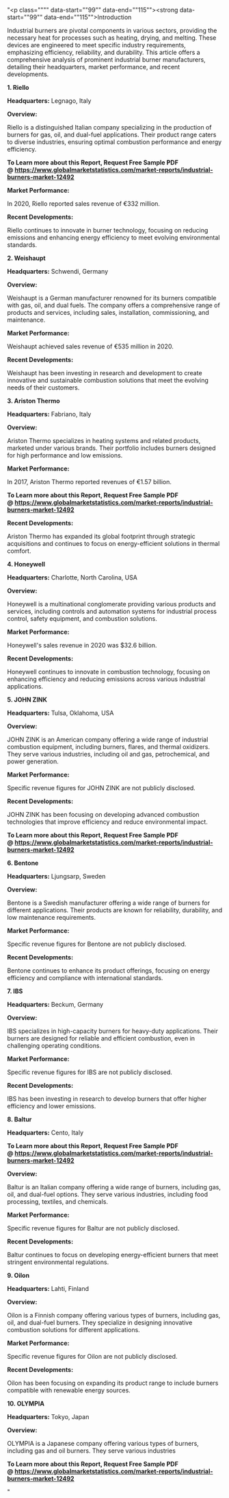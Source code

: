 "<p class="""" data-start=""99"" data-end=""115""><strong data-start=""99"" data-end=""115"">Introduction</strong></p>
<p class="""" data-start=""117"" data-end=""274""><span class=""relative -mx-px my-[-0.2rem] rounded px-px py-[0.2rem]"">Industrial burners are pivotal components in various sectors, providing the necessary heat for processes such as heating, drying, and melting.</span> <span class=""relative -mx-px my-[-0.2rem] rounded px-px py-[0.2rem]"">These devices are engineered to meet specific industry requirements, emphasizing efficiency, reliability, and durability.</span> <span class=""relative -mx-px my-[-0.2rem] rounded px-px py-[0.2rem]"">This article offers a comprehensive analysis of prominent industrial burner manufacturers, detailing their headquarters, market performance, and recent developments.</span></p>
<p class="""" data-start=""276"" data-end=""289""><strong data-start=""276"" data-end=""289"">1. Riello</strong></p>
<p class="""" data-start=""291"" data-end=""390""><strong data-start=""291"" data-end=""308"">Headquarters:</strong> <span class=""relative -mx-px my-[-0.2rem] rounded px-px py-[0.2rem]"">Legnago, Italy</span></p>
<p class="""" data-start=""392"" data-end=""405""><strong data-start=""392"" data-end=""405"">Overview:</strong></p>
<p class="""" data-start=""407"" data-end=""528""><span class=""relative -mx-px my-[-0.2rem] rounded px-px py-[0.2rem]"">Riello is a distinguished Italian company specializing in the production of burners for gas, oil, and dual-fuel applications.</span> <span class=""relative -mx-px my-[-0.2rem] rounded px-px py-[0.2rem]"">Their product range caters to diverse industries, ensuring optimal combustion performance and energy efficiency.</span></p>
<p class="""" data-start=""407"" data-end=""528""><span class=""relative -mx-px my-[-0.2rem] rounded px-px py-[0.2rem]""><strong>To Learn more about this Report, Request Free Sample PDF @&nbsp;<a href=""https://www.globalmarketstatistics.com/market-reports/industrial-burners-market-12492"">https://www.globalmarketstatistics.com/market-reports/industrial-burners-market-12492</a></strong></span></p>
<p class="""" data-start=""530"" data-end=""553""><strong data-start=""530"" data-end=""553"">Market Performance:</strong></p>
<p class="""" data-start=""555"" data-end=""680""><span class=""relative -mx-px my-[-0.2rem] rounded px-px py-[0.2rem]"">In 2020, Riello reported sales revenue of &euro;332 million.</span></p>
<p class="""" data-start=""682"" data-end=""706""><strong data-start=""682"" data-end=""706"">Recent Developments:</strong></p>
<p class="""" data-start=""708"" data-end=""793""><span class=""relative -mx-px my-[-0.2rem] rounded px-px py-[0.2rem]"">Riello continues to innovate in burner technology, focusing on reducing emissions and enhancing energy efficiency to meet evolving environmental standards.</span></p>
<p class="""" data-start=""795"" data-end=""811""><strong data-start=""795"" data-end=""811"">2. Weishaupt</strong></p>
<p class="""" data-start=""813"" data-end=""916""><strong data-start=""813"" data-end=""830"">Headquarters:</strong> <span class=""relative -mx-px my-[-0.2rem] rounded px-px py-[0.2rem]"">Schwendi, Germany</span></p>
<p class="""" data-start=""918"" data-end=""931""><strong data-start=""918"" data-end=""931"">Overview:</strong></p>
<p class="""" data-start=""933"" data-end=""1058""><span class=""relative -mx-px my-[-0.2rem] rounded px-px py-[0.2rem]"">Weishaupt is a German manufacturer renowned for its burners compatible with gas, oil, and dual fuels.</span> <span class=""relative -mx-px my-[-0.2rem] rounded px-px py-[0.2rem]"">The company offers a comprehensive range of products and services, including sales, installation, commissioning, and maintenance.</span></p>
<p class="""" data-start=""1060"" data-end=""1083""><strong data-start=""1060"" data-end=""1083"">Market Performance:</strong></p>
<p class="""" data-start=""1085"" data-end=""1210""><span class=""relative -mx-px my-[-0.2rem] rounded px-px py-[0.2rem]"">Weishaupt achieved sales revenue of &euro;535 million in 2020.</span></p>
<p class="""" data-start=""1212"" data-end=""1236""><strong data-start=""1212"" data-end=""1236"">Recent Developments:</strong></p>
<p class="""" data-start=""1238"" data-end=""1323""><span class=""relative -mx-px my-[-0.2rem] rounded px-px py-[0.2rem]"">Weishaupt has been investing in research and development to create innovative and sustainable combustion solutions that meet the evolving needs of their customers.</span></p>
<p class="""" data-start=""1325"" data-end=""1346""><strong data-start=""1325"" data-end=""1346"">3. Ariston Thermo</strong></p>
<p class="""" data-start=""1348"" data-end=""1451""><strong data-start=""1348"" data-end=""1365"">Headquarters:</strong> <span class=""relative -mx-px my-[-0.2rem] rounded px-px py-[0.2rem]"">Fabriano, Italy</span></p>
<p class="""" data-start=""1453"" data-end=""1466""><strong data-start=""1453"" data-end=""1466"">Overview:</strong></p>
<p class="""" data-start=""1468"" data-end=""1593""><span class=""relative -mx-px my-[-0.2rem] rounded px-px py-[0.2rem]"">Ariston Thermo specializes in heating systems and related products, marketed under various brands.</span> <span class=""relative -mx-px my-[-0.2rem] rounded px-px py-[0.2rem]"">Their portfolio includes burners designed for high performance and low emissions.</span></p>
<p class="""" data-start=""1595"" data-end=""1618""><strong data-start=""1595"" data-end=""1618"">Market Performance:</strong></p>
<p class="""" data-start=""1620"" data-end=""1745""><span class=""relative -mx-px my-[-0.2rem] rounded px-px py-[0.2rem]"">In 2017, Ariston Thermo reported revenues of &euro;1.57 billion.</span></p>
<p class="""" data-start=""1620"" data-end=""1745""><span class=""relative -mx-px my-[-0.2rem] rounded px-px py-[0.2rem]""><strong>To Learn more about this Report, Request Free Sample PDF @&nbsp;<a href=""https://www.globalmarketstatistics.com/market-reports/industrial-burners-market-12492"">https://www.globalmarketstatistics.com/market-reports/industrial-burners-market-12492</a></strong></span></p>
<p class="""" data-start=""1747"" data-end=""1771""><strong data-start=""1747"" data-end=""1771"">Recent Developments:</strong></p>
<p class="""" data-start=""1773"" data-end=""1858""><span class=""relative -mx-px my-[-0.2rem] rounded px-px py-[0.2rem]"">Ariston Thermo has expanded its global footprint through strategic acquisitions and continues to focus on energy-efficient solutions in thermal comfort.</span></p>
<p class="""" data-start=""1860"" data-end=""1876""><strong data-start=""1860"" data-end=""1876"">4. Honeywell</strong></p>
<p class="""" data-start=""1878"" data-end=""1981""><strong data-start=""1878"" data-end=""1895"">Headquarters:</strong> <span class=""relative -mx-px my-[-0.2rem] rounded px-px py-[0.2rem]"">Charlotte, North Carolina, USA</span></p>
<p class="""" data-start=""1983"" data-end=""1996""><strong data-start=""1983"" data-end=""1996"">Overview:</strong></p>
<p class="""" data-start=""1998"" data-end=""2083""><span class=""relative -mx-px my-[-0.2rem] rounded px-px py-[0.2rem]"">Honeywell is a multinational conglomerate providing various products and services, including controls and automation systems for industrial process control, safety equipment, and combustion solutions.</span></p>
<p class="""" data-start=""2085"" data-end=""2108""><strong data-start=""2085"" data-end=""2108"">Market Performance:</strong></p>
<p class="""" data-start=""2110"" data-end=""2235""><span class=""relative -mx-px my-[-0.2rem] rounded px-px py-[0.2rem]"">Honeywell's sales revenue in 2020 was $32.6 billion.</span></p>
<p class="""" data-start=""2237"" data-end=""2261""><strong data-start=""2237"" data-end=""2261"">Recent Developments:</strong></p>
<p class="""" data-start=""2263"" data-end=""2348""><span class=""relative -mx-px my-[-0.2rem] rounded px-px py-[0.2rem]"">Honeywell continues to innovate in combustion technology, focusing on enhancing efficiency and reducing emissions across various industrial applications.</span></p>
<p class="""" data-start=""2350"" data-end=""2366""><strong data-start=""2350"" data-end=""2366"">5. JOHN ZINK</strong></p>
<p class="""" data-start=""2368"" data-end=""2471""><strong data-start=""2368"" data-end=""2385"">Headquarters:</strong> <span class=""relative -mx-px my-[-0.2rem] rounded px-px py-[0.2rem]"">Tulsa, Oklahoma, USA</span></p>
<p class="""" data-start=""2473"" data-end=""2486""><strong data-start=""2473"" data-end=""2486"">Overview:</strong></p>
<p class="""" data-start=""2488"" data-end=""2613""><span class=""relative -mx-px my-[-0.2rem] rounded px-px py-[0.2rem]"">JOHN ZINK is an American company offering a wide range of industrial combustion equipment, including burners, flares, and thermal oxidizers.</span> <span class=""relative -mx-px my-[-0.2rem] rounded px-px py-[0.2rem]"">They serve various industries, including oil and gas, petrochemical, and power generation.</span></p>
<p class="""" data-start=""2615"" data-end=""2638""><strong data-start=""2615"" data-end=""2638"">Market Performance:</strong></p>
<p class="""" data-start=""2640"" data-end=""2725""><span class=""relative -mx-px my-[-0.2rem] rounded px-px py-[0.2rem]"">Specific revenue figures for JOHN ZINK are not publicly disclosed.</span></p>
<p class="""" data-start=""2727"" data-end=""2751""><strong data-start=""2727"" data-end=""2751"">Recent Developments:</strong></p>
<p class="""" data-start=""2753"" data-end=""2838""><span class=""relative -mx-px my-[-0.2rem] rounded px-px py-[0.2rem]"">JOHN ZINK has been focusing on developing advanced combustion technologies that improve efficiency and reduce environmental impact.</span></p>
<p class="""" data-start=""2753"" data-end=""2838""><span class=""relative -mx-px my-[-0.2rem] rounded px-px py-[0.2rem]""><strong>To Learn more about this Report, Request Free Sample PDF @&nbsp;<a href=""https://www.globalmarketstatistics.com/market-reports/industrial-burners-market-12492"">https://www.globalmarketstatistics.com/market-reports/industrial-burners-market-12492</a></strong></span></p>
<p class="""" data-start=""2840"" data-end=""2854""><strong data-start=""2840"" data-end=""2854"">6. Bentone</strong></p>
<p class="""" data-start=""2856"" data-end=""2959""><strong data-start=""2856"" data-end=""2873"">Headquarters:</strong> <span class=""relative -mx-px my-[-0.2rem] rounded px-px py-[0.2rem]"">Ljungsarp, Sweden</span></p>
<p class="""" data-start=""2961"" data-end=""2974""><strong data-start=""2961"" data-end=""2974"">Overview:</strong></p>
<p class="""" data-start=""2976"" data-end=""3101""><span class=""relative -mx-px my-[-0.2rem] rounded px-px py-[0.2rem]"">Bentone is a Swedish manufacturer offering a wide range of burners for different applications.</span> <span class=""relative -mx-px my-[-0.2rem] rounded px-px py-[0.2rem]"">Their products are known for reliability, durability, and low maintenance requirements.</span></p>
<p class="""" data-start=""3103"" data-end=""3126""><strong data-start=""3103"" data-end=""3126"">Market Performance:</strong></p>
<p class="""" data-start=""3128"" data-end=""3213""><span class=""relative -mx-px my-[-0.2rem] rounded px-px py-[0.2rem]"">Specific revenue figures for Bentone are not publicly disclosed.</span></p>
<p class="""" data-start=""3215"" data-end=""3239""><strong data-start=""3215"" data-end=""3239"">Recent Developments:</strong></p>
<p class="""" data-start=""3241"" data-end=""3326""><span class=""relative -mx-px my-[-0.2rem] rounded px-px py-[0.2rem]"">Bentone continues to enhance its product offerings, focusing on energy efficiency and compliance with international standards.</span></p>
<p class="""" data-start=""3328"" data-end=""3338""><strong data-start=""3328"" data-end=""3338"">7. IBS</strong></p>
<p class="""" data-start=""3340"" data-end=""3443""><strong data-start=""3340"" data-end=""3357"">Headquarters:</strong> <span class=""relative -mx-px my-[-0.2rem] rounded px-px py-[0.2rem]"">Beckum, Germany</span></p>
<p class="""" data-start=""3445"" data-end=""3458""><strong data-start=""3445"" data-end=""3458"">Overview:</strong></p>
<p class="""" data-start=""3460"" data-end=""3585""><span class=""relative -mx-px my-[-0.2rem] rounded px-px py-[0.2rem]"">IBS specializes in high-capacity burners for heavy-duty applications.</span> <span class=""relative -mx-px my-[-0.2rem] rounded px-px py-[0.2rem]"">Their burners are designed for reliable and efficient combustion, even in challenging operating conditions.</span></p>
<p class="""" data-start=""3587"" data-end=""3610""><strong data-start=""3587"" data-end=""3610"">Market Performance:</strong></p>
<p class="""" data-start=""3612"" data-end=""3697""><span class=""relative -mx-px my-[-0.2rem] rounded px-px py-[0.2rem]"">Specific revenue figures for IBS are not publicly disclosed.</span></p>
<p class="""" data-start=""3699"" data-end=""3723""><strong data-start=""3699"" data-end=""3723"">Recent Developments:</strong></p>
<p class="""" data-start=""3725"" data-end=""3810""><span class=""relative -mx-px my-[-0.2rem] rounded px-px py-[0.2rem]"">IBS has been investing in research to develop burners that offer higher efficiency and lower emissions.</span></p>
<p class="""" data-start=""3812"" data-end=""3825""><strong data-start=""3812"" data-end=""3825"">8. Baltur</strong></p>
<p class="""" data-start=""3827"" data-end=""3930""><strong data-start=""3827"" data-end=""3844"">Headquarters:</strong> <span class=""relative -mx-px my-[-0.2rem] rounded px-px py-[0.2rem]"">Cento, Italy</span></p>
<p class="""" data-start=""3827"" data-end=""3930""><strong><span class=""relative -mx-px my-[-0.2rem] rounded px-px py-[0.2rem]"">To Learn more about this Report, Request Free Sample PDF @&nbsp;<a href=""https://www.globalmarketstatistics.com/market-reports/industrial-burners-market-12492"">https://www.globalmarketstatistics.com/market-reports/industrial-burners-market-12492</a></span></strong></p>
<p class="""" data-start=""3932"" data-end=""3945""><strong data-start=""3932"" data-end=""3945"">Overview:</strong></p>
<p class="""" data-start=""3947"" data-end=""4072""><span class=""relative -mx-px my-[-0.2rem] rounded px-px py-[0.2rem]"">Baltur is an Italian company offering a wide range of burners, including gas, oil, and dual-fuel options.</span> <span class=""relative -mx-px my-[-0.2rem] rounded px-px py-[0.2rem]"">They serve various industries, including food processing, textiles, and chemicals.</span></p>
<p class="""" data-start=""4074"" data-end=""4097""><strong data-start=""4074"" data-end=""4097"">Market Performance:</strong></p>
<p class="""" data-start=""4099"" data-end=""4184""><span class=""relative -mx-px my-[-0.2rem] rounded px-px py-[0.2rem]"">Specific revenue figures for Baltur are not publicly disclosed.</span></p>
<p class="""" data-start=""4186"" data-end=""4210""><strong data-start=""4186"" data-end=""4210"">Recent Developments:</strong></p>
<p class="""" data-start=""4212"" data-end=""4297""><span class=""relative -mx-px my-[-0.2rem] rounded px-px py-[0.2rem]"">Baltur continues to focus on developing energy-efficient burners that meet stringent environmental regulations.</span></p>
<p class="""" data-start=""4299"" data-end=""4311""><strong data-start=""4299"" data-end=""4311"">9. Oilon</strong></p>
<p class="""" data-start=""4313"" data-end=""4416""><strong data-start=""4313"" data-end=""4330"">Headquarters:</strong> <span class=""relative -mx-px my-[-0.2rem] rounded px-px py-[0.2rem]"">Lahti, Finland</span></p>
<p class="""" data-start=""4418"" data-end=""4431""><strong data-start=""4418"" data-end=""4431"">Overview:</strong></p>
<p class="""" data-start=""4433"" data-end=""4558""><span class=""relative -mx-px my-[-0.2rem] rounded px-px py-[0.2rem]"">Oilon is a Finnish company offering various types of burners, including gas, oil, and dual-fuel burners.</span> <span class=""relative -mx-px my-[-0.2rem] rounded px-px py-[0.2rem]"">They specialize in designing innovative combustion solutions for different applications.</span></p>
<p class="""" data-start=""4560"" data-end=""4583""><strong data-start=""4560"" data-end=""4583"">Market Performance:</strong></p>
<p class="""" data-start=""4585"" data-end=""4670""><span class=""relative -mx-px my-[-0.2rem] rounded px-px py-[0.2rem]"">Specific revenue figures for Oilon are not publicly disclosed.</span></p>
<p class="""" data-start=""4672"" data-end=""4696""><strong data-start=""4672"" data-end=""4696"">Recent Developments:</strong></p>
<p class="""" data-start=""4698"" data-end=""4783""><span class=""relative -mx-px my-[-0.2rem] rounded px-px py-[0.2rem]"">Oilon has been focusing on expanding its product range to include burners compatible with renewable energy sources.</span></p>
<p class="""" data-start=""4785"" data-end=""4800""><strong data-start=""4785"" data-end=""4800"">10. OLYMPIA</strong></p>
<p class="""" data-start=""4802"" data-end=""4905""><strong data-start=""4802"" data-end=""4819"">Headquarters:</strong> <span class=""relative -mx-px my-[-0.2rem] rounded px-px py-[0.2rem]"">Tokyo, Japan</span></p>
<p class="""" data-start=""4907"" data-end=""4920""><strong data-start=""4907"" data-end=""4920"">Overview:</strong></p>
<p class="""" data-start=""4922"" data-end=""5048"">OLYMPIA is a Japanese company offering various types of burners, including gas and oil burners. They serve various industries</p>
<p class="""" data-start=""4922"" data-end=""5048""><strong>To Learn more about this Report, Request Free Sample PDF @&nbsp;<a href=""https://www.globalmarketstatistics.com/market-reports/industrial-burners-market-12492"">https://www.globalmarketstatistics.com/market-reports/industrial-burners-market-12492</a></strong></p>"
